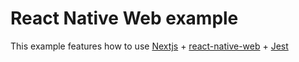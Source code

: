 # React Native Web example

This example features how to use [Nextjs](https://nextjs.org/docs) + [react-native-web](https://github.com/necolas/react-native-web) + [Jest](https://jestjs.io/docs/configuration)
